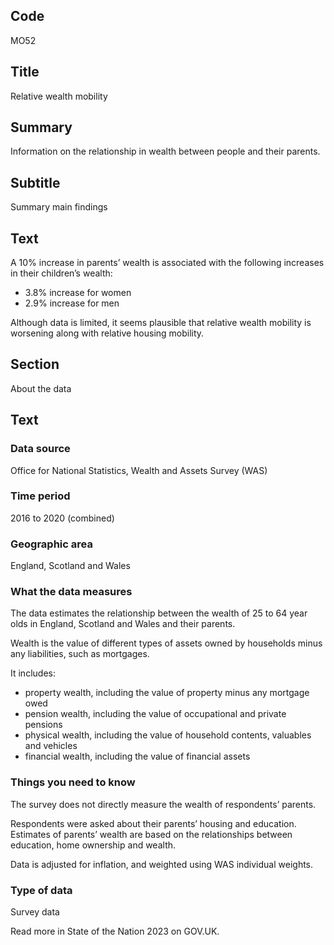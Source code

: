 ## Code
MO52

## Title
Relative wealth mobility

## Summary
Information on the relationship in wealth between people and their parents.

## Subtitle
Summary main findings

## Text
A 10% increase in parents’ wealth is associated with the following increases in their children’s wealth:

* 3.8% increase for women
* 2.9% increase for men

Although data is limited, it seems plausible that relative wealth mobility is worsening along with relative housing mobility.

## Section
About the data

## Text
### Data source
Office for National Statistics, Wealth and Assets Survey (WAS)

### Time period
2016 to 2020 (combined)

### Geographic area
England, Scotland and Wales

### What the data measures
The data estimates the relationship between the wealth of 25 to 64 year olds in England, Scotland and Wales and their parents.

Wealth is the value of different types of assets owned by households minus any liabilities, such as mortgages.

It includes:

* property wealth, including the value of property minus any mortgage owed
* pension wealth, including the value of occupational and private pensions
* physical wealth, including the value of household contents, valuables and vehicles
* financial wealth, including the value of financial assets

### Things you need to know
The survey does not directly measure the wealth of respondents’ parents.

Respondents were asked about their parents’ housing and education. Estimates of parents’ wealth are based on the
relationships between education, home ownership and wealth. 

Data is adjusted for inflation, and weighted using WAS individual weights.

### Type of data
Survey data

Read more in State of the Nation 2023 on GOV.UK.